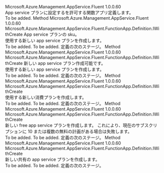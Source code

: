 <Type Name="IWithNewAppServicePlan" FullName="Microsoft.Azure.Management.AppService.Fluent.FunctionApp.Definition.IWithNewAppServicePlan">
  <TypeSignature Language="C#" Value="public interface IWithNewAppServicePlan" />
  <TypeSignature Language="ILAsm" Value=".class public interface auto ansi abstract IWithNewAppServicePlan" />
  <TypeSignature Language="DocId" Value="T:Microsoft.Azure.Management.AppService.Fluent.FunctionApp.Definition.IWithNewAppServicePlan" />
  <TypeSignature Language="VB.NET" Value="Public Interface IWithNewAppServicePlan" />
  <TypeSignature Language="F#" Value="type IWithNewAppServicePlan = interface" />
  <AssemblyInfo>
    <AssemblyName>Microsoft.Azure.Management.AppService.Fluent</AssemblyName>
    <AssemblyVersion>1.0.0.60</AssemblyVersion>
  </AssemblyInfo>
  <Interfaces />
  <Docs>
    <summary>
            App service プランに設定するを許可する関数アプリ定義します。
            </summary>
    <remarks>To be added.</remarks>
  </Docs>
  <Members>
    <Member MemberName="WithNewAppServicePlan">
      <MemberSignature Language="C#" Value="public Microsoft.Azure.Management.AppService.Fluent.FunctionApp.Definition.IWithCreate WithNewAppServicePlan (Microsoft.Azure.Management.AppService.Fluent.PricingTier pricingTier);" />
      <MemberSignature Language="ILAsm" Value=".method public hidebysig newslot virtual instance class Microsoft.Azure.Management.AppService.Fluent.FunctionApp.Definition.IWithCreate WithNewAppServicePlan(class Microsoft.Azure.Management.AppService.Fluent.PricingTier pricingTier) cil managed" />
      <MemberSignature Language="DocId" Value="M:Microsoft.Azure.Management.AppService.Fluent.FunctionApp.Definition.IWithNewAppServicePlan.WithNewAppServicePlan(Microsoft.Azure.Management.AppService.Fluent.PricingTier)" />
      <MemberSignature Language="F#" Value="abstract member WithNewAppServicePlan : Microsoft.Azure.Management.AppService.Fluent.PricingTier -&gt; Microsoft.Azure.Management.AppService.Fluent.FunctionApp.Definition.IWithCreate" Usage="iWithNewAppServicePlan.WithNewAppServicePlan pricingTier" />
      <MemberType>Method</MemberType>
      <AssemblyInfo>
        <AssemblyName>Microsoft.Azure.Management.AppService.Fluent</AssemblyName>
        <AssemblyVersion>1.0.0.60</AssemblyVersion>
      </AssemblyInfo>
      <ReturnValue>
        <ReturnType>Microsoft.Azure.Management.AppService.Fluent.FunctionApp.Definition.IWithCreate</ReturnType>
      </ReturnValue>
      <Parameters>
        <Parameter Name="pricingTier" Type="Microsoft.Azure.Management.AppService.Fluent.PricingTier" />
      </Parameters>
      <Docs>
        <param name="pricingTier">App service プランの sku。</param>
        <summary>
            使用する新しい app service プランを作成します。
            </summary>
        <returns>To be added.</returns>
        <remarks>To be added.</remarks>
        <return>定義の次のステージ。</return>
      </Docs>
    </Member>
    <Member MemberName="WithNewAppServicePlan">
      <MemberSignature Language="C#" Value="public Microsoft.Azure.Management.AppService.Fluent.FunctionApp.Definition.IWithCreate WithNewAppServicePlan (Microsoft.Azure.Management.ResourceManager.Fluent.Core.ResourceActions.ICreatable&lt;Microsoft.Azure.Management.AppService.Fluent.IAppServicePlan&gt; appServicePlanCreatable);" />
      <MemberSignature Language="ILAsm" Value=".method public hidebysig newslot virtual instance class Microsoft.Azure.Management.AppService.Fluent.FunctionApp.Definition.IWithCreate WithNewAppServicePlan(class Microsoft.Azure.Management.ResourceManager.Fluent.Core.ResourceActions.ICreatable`1&lt;class Microsoft.Azure.Management.AppService.Fluent.IAppServicePlan&gt; appServicePlanCreatable) cil managed" />
      <MemberSignature Language="DocId" Value="M:Microsoft.Azure.Management.AppService.Fluent.FunctionApp.Definition.IWithNewAppServicePlan.WithNewAppServicePlan(Microsoft.Azure.Management.ResourceManager.Fluent.Core.ResourceActions.ICreatable{Microsoft.Azure.Management.AppService.Fluent.IAppServicePlan})" />
      <MemberSignature Language="VB.NET" Value="Public Function WithNewAppServicePlan (appServicePlanCreatable As ICreatable(Of IAppServicePlan)) As IWithCreate" />
      <MemberSignature Language="F#" Value="abstract member WithNewAppServicePlan : Microsoft.Azure.Management.ResourceManager.Fluent.Core.ResourceActions.ICreatable&lt;Microsoft.Azure.Management.AppService.Fluent.IAppServicePlan&gt; -&gt; Microsoft.Azure.Management.AppService.Fluent.FunctionApp.Definition.IWithCreate" Usage="iWithNewAppServicePlan.WithNewAppServicePlan appServicePlanCreatable" />
      <MemberType>Method</MemberType>
      <AssemblyInfo>
        <AssemblyName>Microsoft.Azure.Management.AppService.Fluent</AssemblyName>
        <AssemblyVersion>1.0.0.60</AssemblyVersion>
      </AssemblyInfo>
      <ReturnValue>
        <ReturnType>Microsoft.Azure.Management.AppService.Fluent.FunctionApp.Definition.IWithCreate</ReturnType>
      </ReturnValue>
      <Parameters>
        <Parameter Name="appServicePlanCreatable" Type="Microsoft.Azure.Management.ResourceManager.Fluent.Core.ResourceActions.ICreatable&lt;Microsoft.Azure.Management.AppService.Fluent.IAppServicePlan&gt;" />
      </Parameters>
      <Docs>
        <param name="appServicePlanCreatable">新しい app service プラン作成可能です。</param>
        <summary>
            使用する新しい app service プランを作成します。
            </summary>
        <returns>To be added.</returns>
        <remarks>To be added.</remarks>
        <return>定義の次のステージ。</return>
      </Docs>
    </Member>
    <Member MemberName="WithNewConsumptionPlan">
      <MemberSignature Language="C#" Value="public Microsoft.Azure.Management.AppService.Fluent.FunctionApp.Definition.IWithCreate WithNewConsumptionPlan ();" />
      <MemberSignature Language="ILAsm" Value=".method public hidebysig newslot virtual instance class Microsoft.Azure.Management.AppService.Fluent.FunctionApp.Definition.IWithCreate WithNewConsumptionPlan() cil managed" />
      <MemberSignature Language="DocId" Value="M:Microsoft.Azure.Management.AppService.Fluent.FunctionApp.Definition.IWithNewAppServicePlan.WithNewConsumptionPlan" />
      <MemberSignature Language="VB.NET" Value="Public Function WithNewConsumptionPlan () As IWithCreate" />
      <MemberSignature Language="F#" Value="abstract member WithNewConsumptionPlan : unit -&gt; Microsoft.Azure.Management.AppService.Fluent.FunctionApp.Definition.IWithCreate" Usage="iWithNewAppServicePlan.WithNewConsumptionPlan " />
      <MemberType>Method</MemberType>
      <AssemblyInfo>
        <AssemblyName>Microsoft.Azure.Management.AppService.Fluent</AssemblyName>
        <AssemblyVersion>1.0.0.60</AssemblyVersion>
      </AssemblyInfo>
      <ReturnValue>
        <ReturnType>Microsoft.Azure.Management.AppService.Fluent.FunctionApp.Definition.IWithCreate</ReturnType>
      </ReturnValue>
      <Parameters />
      <Docs>
        <summary>
            使用する新しい消費プランを作成します。
            </summary>
        <returns>To be added.</returns>
        <remarks>To be added.</remarks>
        <return>定義の次のステージ。</return>
      </Docs>
    </Member>
    <Member MemberName="WithNewFreeAppServicePlan">
      <MemberSignature Language="C#" Value="public Microsoft.Azure.Management.AppService.Fluent.FunctionApp.Definition.IWithCreate WithNewFreeAppServicePlan ();" />
      <MemberSignature Language="ILAsm" Value=".method public hidebysig newslot virtual instance class Microsoft.Azure.Management.AppService.Fluent.FunctionApp.Definition.IWithCreate WithNewFreeAppServicePlan() cil managed" />
      <MemberSignature Language="DocId" Value="M:Microsoft.Azure.Management.AppService.Fluent.FunctionApp.Definition.IWithNewAppServicePlan.WithNewFreeAppServicePlan" />
      <MemberSignature Language="VB.NET" Value="Public Function WithNewFreeAppServicePlan () As IWithCreate" />
      <MemberSignature Language="F#" Value="abstract member WithNewFreeAppServicePlan : unit -&gt; Microsoft.Azure.Management.AppService.Fluent.FunctionApp.Definition.IWithCreate" Usage="iWithNewAppServicePlan.WithNewFreeAppServicePlan " />
      <MemberType>Method</MemberType>
      <AssemblyInfo>
        <AssemblyName>Microsoft.Azure.Management.AppService.Fluent</AssemblyName>
        <AssemblyVersion>1.0.0.60</AssemblyVersion>
      </AssemblyInfo>
      <ReturnValue>
        <ReturnType>Microsoft.Azure.Management.AppService.Fluent.FunctionApp.Definition.IWithCreate</ReturnType>
      </ReturnValue>
      <Parameters />
      <Docs>
        <summary>
            新しい free app service プランを作成します。 これにより、現在のサブスクリプションに 10 または複数の無料の計画がある場合は失敗します。
            </summary>
        <returns>To be added.</returns>
        <remarks>To be added.</remarks>
        <return>定義の次のステージ。</return>
      </Docs>
    </Member>
    <Member MemberName="WithNewSharedAppServicePlan">
      <MemberSignature Language="C#" Value="public Microsoft.Azure.Management.AppService.Fluent.FunctionApp.Definition.IWithCreate WithNewSharedAppServicePlan ();" />
      <MemberSignature Language="ILAsm" Value=".method public hidebysig newslot virtual instance class Microsoft.Azure.Management.AppService.Fluent.FunctionApp.Definition.IWithCreate WithNewSharedAppServicePlan() cil managed" />
      <MemberSignature Language="DocId" Value="M:Microsoft.Azure.Management.AppService.Fluent.FunctionApp.Definition.IWithNewAppServicePlan.WithNewSharedAppServicePlan" />
      <MemberSignature Language="VB.NET" Value="Public Function WithNewSharedAppServicePlan () As IWithCreate" />
      <MemberSignature Language="F#" Value="abstract member WithNewSharedAppServicePlan : unit -&gt; Microsoft.Azure.Management.AppService.Fluent.FunctionApp.Definition.IWithCreate" Usage="iWithNewAppServicePlan.WithNewSharedAppServicePlan " />
      <MemberType>Method</MemberType>
      <AssemblyInfo>
        <AssemblyName>Microsoft.Azure.Management.AppService.Fluent</AssemblyName>
        <AssemblyVersion>1.0.0.60</AssemblyVersion>
      </AssemblyInfo>
      <ReturnValue>
        <ReturnType>Microsoft.Azure.Management.AppService.Fluent.FunctionApp.Definition.IWithCreate</ReturnType>
      </ReturnValue>
      <Parameters />
      <Docs>
        <summary>
            新しい共有の app service プランを作成します。
            </summary>
        <returns>To be added.</returns>
        <remarks>To be added.</remarks>
        <return>定義の次のステージ。</return>
      </Docs>
    </Member>
  </Members>
</Type>